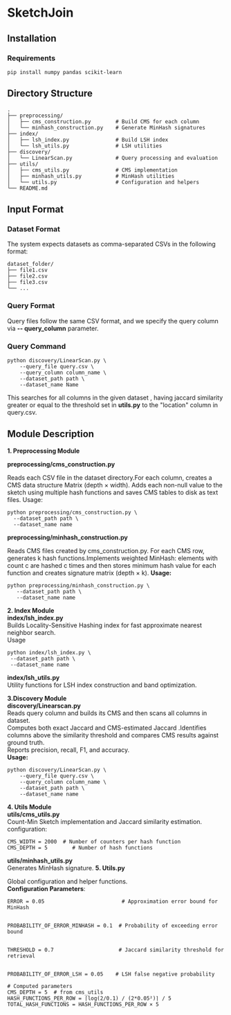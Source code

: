 # SketchJoin
## Installation
### Requirements

```pip install numpy pandas scikit-learn```
## Directory Structure 
```
. 
├── preprocessing/ 
│   ├── cms_construction.py        # Build CMS for each column 
│   └── minhash_construction.py    # Generate MinHash signatures 
├── index/
│   ├── lsh_index.py               # Build LSH index 
│   └── lsh_utils.py               # LSH utilities 
├── discovery/
│   └── LinearScan.py              # Query processing and evaluation 
├── utils/
│   ├── cms_utils.py               # CMS implementation 
│   ├── minhash_utils.py           # MinHash utilities 
│   └── utils.py                   # Configuration and helpers 
└── README.md
```
## Input Format 
### Dataset Format 
The system expects datasets as  comma-separated CSVs  in the following format:
 ```
dataset_folder/
├── file1.csv
├── file2.csv
├── file3.csv
└── ...
``` 
### Query Format
Query files follow the same CSV format, and we specify the query column via   **-- query_column** parameter.
### Query Command 
```
python discovery/LinearScan.py \
    --query_file query.csv \
    --query_column column_name \
    --dataset_path path \
    --dataset_name Name
```
This searches for all columns in the given dataset , having jaccard similarity greater or equal to the threshold set in **utils.py** to the "location" column in query.csv.
## Module Description
**1. Preprocessing Module** <br>

   **preprocessing/cms_construction.py** <br>
  
   Reads each CSV file in the dataset directory.For each column, creates a CMS data structure Matrix (depth × width).
   Adds each non-null value to the sketch using multiple hash functions and saves CMS tables to disk as text files.
   Usage:
   ```
   python preprocessing/cms_construction.py \
     --dataset_path path \
     --dataset_name name
   ```

  **preprocessing/minhash_construction.py** <br>
  
  Reads CMS files created by cms_construction.py. For each CMS row, generates k hash functions.Implements weighted MinHash: elements with count c are hashed c times and then stores minimum hash value for each function and creates signature matrix (depth × k).
  **Usage:**
  ```
  python preprocessing/minhash_construction.py \
     --dataset_path path \
     --dataset_name name
 ```
**2. Index Module** <br>
   **index/lsh_index.py** <br>
    Builds Locality-Sensitive Hashing index for fast approximate nearest neighbor search. <br>
   Usage
   ```
   python index/lsh_index.py \
    --dataset_path path \
    --dataset_name name
   ```
   **index/lsh_utils.py** <br>
    Utility functions for LSH index construction and band optimization.
   
   
**3.Discovery Module** <br>
 **discovery/Linearscan.py** <br>
 Reads query column and builds its CMS and then scans all columns in dataset.<br>
 Computes both exact Jaccard and CMS-estimated Jaccard .Identifies columns above the similarity threshold and compares CMS results against ground truth.<br>
 Reports precision, recall, F1, and accuracy.<br>
 **Usage:**
 ```
 python discovery/LinearScan.py \
     --query_file query.csv \
     --query_column column_name \
     --dataset_path path \
     --dataset_name name
 ```
**4. Utils Module** <br>
   **utils/cms_utils.py** <br>
   Count-Min Sketch implementation and Jaccard similarity estimation.
   configuration:
   ```
   CMS_WIDTH = 2000  # Number of counters per hash function
   CMS_DEPTH = 5        # Number of hash functions
   ```
   **utils/minhash_utils.py** <br>
   Generates MinHash signature.
**5. Utils.py** <br>

  Global configuration and helper functions. <br>
  **Configuration Parameters**:<br>
  ```
ERROR = 0.05                         # Approximation error bound for MinHash


PROBABILITY_OF_ERROR_MINHASH = 0.1  # Probability of exceeding error bound


THRESHOLD = 0.7                     # Jaccard similarity threshold for retrieval


PROBABILITY_OF_ERROR_LSH = 0.05    # LSH false negative probability

# Computed parameters
CMS_DEPTH = 5  # from cms_utils
HASH_FUNCTIONS_PER_ROW = ⌈log(2/0.1) / (2*0.05²)⌉ / 5
TOTAL_HASH_FUNCTIONS = HASH_FUNCTIONS_PER_ROW × 5
  ```


